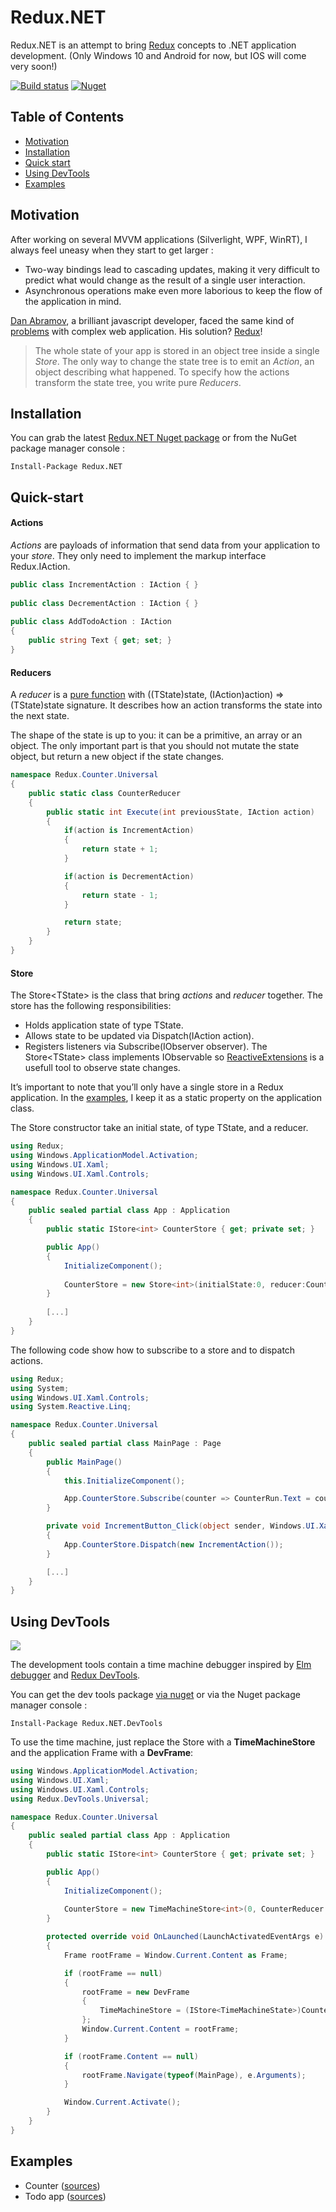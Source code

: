 # Redux.NET

Redux.NET is an attempt to bring [Redux](https://github.com/rackt/redux) concepts to .NET application development. (Only Windows 10 and Android for now, but IOS will come very soon!)

[![Build status](https://img.shields.io/appveyor/ci/GuillaumeSalles/redux-net/master.svg?style=flat-square)](https://ci.appveyor.com/project/GuillaumeSalles/redux-net/branch/master)
[![Nuget](https://img.shields.io/nuget/v/Redux.NET.svg?style=flat-square)](https://www.nuget.org/packages/Redux.NET)

## Table of Contents

- [Motivation](#motivation)
- [Installation](#installation)
- [Quick start](#quick-start)
- [Using DevTools](#using-devtools)
- [Examples](#examples)


## Motivation

After working on several MVVM applications (Silverlight, WPF, WinRT), I always feel uneasy when they start to get larger : 
* Two-way bindings lead to cascading updates, making it very difficult to predict what would change as the result of a single user interaction.
* Asynchronous operations make even more laborious to keep the flow of the application in mind.

[Dan Abramov](https://twitter.com/dan_abramov), a brilliant javascript developer, faced the same kind of [problems](http://rackt.github.io/redux/docs/introduction/Motivation.html) with complex web application. His solution? [Redux](https://github.com/rackt/redux)!

> The whole state of your app is stored in an object tree inside a single *Store*.
> The only way to change the state tree is to emit an *Action*, an object describing what happened.
> To specify how the actions transform the state tree, you write pure *Reducers*.

## Installation

You can grab the latest [Redux.NET Nuget package](https://www.nuget.org/packages/Redux.NET/) or from the NuGet package manager console :

    Install-Package Redux.NET

## Quick-start

#### Actions

*Actions* are payloads of information that send data from your application to your *store*. 
They only need to implement the markup interface Redux.IAction.

```C#
public class IncrementAction : IAction { }
    
public class DecrementAction : IAction { }
    
public class AddTodoAction : IAction
{
    public string Text { get; set; }
}
```

#### Reducers

A *reducer* is a [pure function](https://en.wikipedia.org/wiki/Pure_function) with ((TState)state, (IAction)action) => (TState)state signature.
It describes how an action transforms the state into the next state.

The shape of the state is up to you: it can be a primitive, an array or an object.
The only important part is that you should not mutate the state object, but return a new object if the state changes.

```C#
namespace Redux.Counter.Universal
{
    public static class CounterReducer
    {
        public static int Execute(int previousState, IAction action)
        {
            if(action is IncrementAction)
            {
                return state + 1;
            }

            if(action is DecrementAction)
            {
                return state - 1;
            }

            return state;
        }
    }
}
```

#### Store

The Store\<TState> is the class that bring *actions* and *reducer* together. The store has the following responsibilities:

* Holds application state of type TState.
* Allows state to be updated via Dispatch(IAction action).
* Registers listeners via Subscribe(IObserver<TState> observer). The Store\<TState> class implements IObservable<TState> so [ReactiveExtensions](https://github.com/Reactive-Extensions/Rx.NET) is a usefull tool to observe state changes.

It’s important to note that you’ll only have a single store in a Redux application. 
In the [examples](#examples), I keep it as a static property on the application class.

The Store constructor take an initial state, of type TState, and a reducer.

```C#
using Redux;
using Windows.ApplicationModel.Activation;
using Windows.UI.Xaml;
using Windows.UI.Xaml.Controls;

namespace Redux.Counter.Universal
{
    public sealed partial class App : Application
    {
        public static IStore<int> CounterStore { get; private set; }

        public App()
        {
            InitializeComponent();
            
            CounterStore = new Store<int>(initialState:0, reducer:CounterReducer.Execute);
        }
    
        [...]
    }
}

```

The following code show how to subscribe to a store and to dispatch actions.

```C#
using Redux;
using System;
using Windows.UI.Xaml.Controls;
using System.Reactive.Linq;

namespace Redux.Counter.Universal
{
    public sealed partial class MainPage : Page
    {
        public MainPage()
        {
            this.InitializeComponent();

            App.CounterStore.Subscribe(counter => CounterRun.Text = counter.ToString());
        }

        private void IncrementButton_Click(object sender, Windows.UI.Xaml.RoutedEventArgs e)
        {
            App.CounterStore.Dispatch(new IncrementAction());
        }

        [...]
    }
}
```

## Using DevTools

![](http://i.imgur.com/3rgYjsL.gif)

The development tools contain a time machine debugger inspired by [Elm debugger](http://debug.elm-lang.org/) and [Redux DevTools](https://github.com/gaearon/redux-devtools).

You can get the dev tools package [via nuget](https://www.nuget.org/packages/Redux.NET.DevTools/) or via the Nuget package manager console : 

    Install-Package Redux.NET.DevTools
    
To use the time machine, just replace the Store with a **TimeMachineStore** and the application Frame with a **DevFrame**: 

```C#
using Windows.ApplicationModel.Activation;
using Windows.UI.Xaml;
using Windows.UI.Xaml.Controls;
using Redux.DevTools.Universal;

namespace Redux.Counter.Universal
{
    public sealed partial class App : Application
    {
        public static IStore<int> CounterStore { get; private set; }

        public App()
        {
            InitializeComponent();
            
            CounterStore = new TimeMachineStore<int>(0, CounterReducer.Execute);
        }

        protected override void OnLaunched(LaunchActivatedEventArgs e)
        {
            Frame rootFrame = Window.Current.Content as Frame;

            if (rootFrame == null)
            {
                rootFrame = new DevFrame
                {
                    TimeMachineStore = (IStore<TimeMachineState>)CounterStore
                };
                Window.Current.Content = rootFrame;
            }

            if (rootFrame.Content == null)
            {
                rootFrame.Navigate(typeof(MainPage), e.Arguments);
            }

            Window.Current.Activate();
        }
    }
}
```

## Examples 

* Counter ([sources](https://github.com/GuillaumeSalles/redux.NET/tree/master/examples/counter))
* Todo app ([sources](https://github.com/GuillaumeSalles/redux.NET/tree/master/examples/todomvc))
